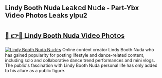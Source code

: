 ## Lindy Booth Nuda Le𝚊k𝚎d N𝚞𝚍e - Part-Ybx Vid𝚎o Photos Le𝚊ks ylpu2

# <h2><a href="http://fbcbi7u.evod.top/?m=Lindy+Booth+Nuda">🔗 👉🔴 Lindy Booth Nuda Vid𝚎o Ph𝚘t𝚘s</a></h2>

[![Lindy Booth Nuda N𝚞d𝚎s](https://i.imgur.com/8V9OHl7.gif)](http://fbcbi7u.evod.top/?m=Lindy+Booth+Nuda)
Online content creator Lindy Booth Nuda who has gained popularity for posting lifestyle and dance-related content, including solo and collaborative dance trend performances and mini vlogs. The public's fascination with Lindy Booth Nuda personal life has only added to his allure as a public figure. 
